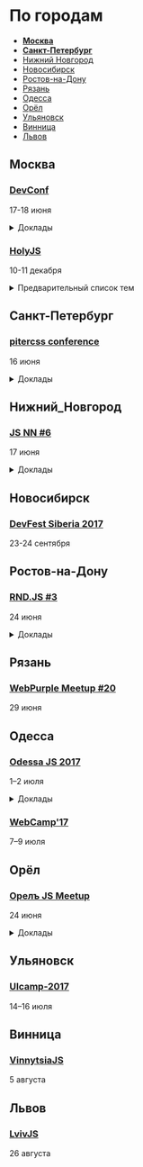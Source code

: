 # По городам

- **[Москва](#Москва)**
- **[Санкт-Петербург](#Санкт-Петербург)**
- [Нижний Новгород](#Нижний_Новгород)
- [Новосибирск](#Новосибирск)
- [Ростов-на-Дону](#Ростов-на-Дону)
- [Рязань](#Рязань)
- [Одесса](#Одесса)
- [Орёл](#Орёл)
- [Ульяновск](#Ульяновск)
- [Винница](#Винница)
- [Львов](#Львов)

## Москва

### [DevConf](https://devconf.ru/ru)

17-18 июня

<details>
  <summary>Доклады</summary>

  - «Гибкая расширяемая архитектура компонентов или как правильно приготовить React и БЭМ», Виталий Грин
  - «Возвращаем фронтенд на сервер с Korolev», Алексей Фомкин
  - «Angular 4: конфигурируем до неузнаваемости», Алексей Охрименко
  - «React Native - Learn once, write anywhere», Дмитрий Пацура
  - «Выбор JS-фреймоврка для крупного проекта», Сергей Аверин
  - «ReactVR: как пообщаться голосом в виртуальном пространстве», Григорий Петров
  - «Цена пропущенного фрейма», Дмитрий Шуранов
  - «Lua-in-Moscow: Быстрое прототипирование функциональных макетов UI на Lua и Mermaid.js», Александр Гладыш
  - «Lua-in-Moscow: Вжух - и написал кроссплатформенную игру», Sergey Lerg
  - «Lua-in-Moscow: Архитектура бэкенда нагруженной игры на C++ и Lua», Андрей Трифанов
  - «Lua-in-Moscow: Как и зачем LuaJIT нарушает DRY?», Антон Солдатов
</details>

### [HolyJS](https://holyjs-moscow.ru/)

10-11 декабря

<details>
  <summary>Предварительный список тем</summary>
  - Архитектура современных JS-приложений
  - Node.js: best practices, performance, memory management
  - JS и спецификация ECMAScript
  - Практика применения ES6 и ES7
  - Оптимизация JS-приложений
  - Функциональное программирование на JS
  - Kлиент-серверная синхронизация
  - Тестирование приложений
  - Работа с графикой (WebGL, D3.js и т.п.)
  - Web API (Bluetooth, Network API, IndexedDB, Web Notifications и т.п.)
  - WebAssembly
  - JS engines
  - JS на устройствах
  - Progressive Web Apps
  - Desktop apps (Electron и т.п.)
  - Babel
  - Web developer workflow
</details>

## Санкт-Петербург

### [pitercss conference](https://pitercss.com/)

16 июня

<details>
  <summary>Доклады</summary>

- «Designing Data-Driven Products. Controlled Chaos and Evolution», Anton Shein (Yandex)
- «Paint the Web with CSS. On Creating Art with Code», Eva Lettner (ChillBill)
- «Creating Magic With Houdini», Patrick Kettner (Microsoft)
- «Is CSS-in-JS Really That Bad Idea?», Andrey Okonetchnikov
- «Chinese Typography on the Web», Hui Jing Chen (Wismut Labs)
- «Breaking the Norm with Creative CSS», Agnieszka Naplocha (Adobe)
- «Accessible UX», Manuel Matuzovic
- «Designing Declarative APIs», Ilya Birman (Bureau Gorbunov)
</details>

## Нижний_Новгород

### [JS NN #6](https://www.it52.info/events/2017-06-17-js-nn-6-603059bf-c448-472e-b689-381684f8b4dd)

17 июня

<details>
  <summary>Доклады</summary>

  - «Фронтенд для миллионов», Анастасия Горячева (avito.ru)
  - «Unit тесты в NodeJS», Кирилл Новиков
  - «Секретный доклад не про Vue.js», Макаров Андрей
  - «Генераторы в javascript», Михаил Ангелов
  - «React + Redux: Data flow management», Андрей Синицын
</details>

## Новосибирск

### [DevFest Siberia 2017](http://it-events.com/events/9055)

23-24 сентября

## Ростов-на-Дону

### [RND.JS #3](https://it61.info/events/2017-06-24-rnd-js-3-170)

24 июня

<details>
  <summary>Доклады</summary>

  - «Управляемые каскады в React-компонентах», Кирилл Агалаков (DevExperts)
  - «TDD with React/Redux»,  Глеб Паньшин (Точка Кипения)
  - «Styled-components в react. Стили, css modules, css-in-js и styled-components», Тигран Тумасов (These Guys)
  - «Определение устройства и его производительности в мобильном вебе», Денис Ильин (Songsterr)
  - «А у вас в фреймворке веб апи убежало», Виктор Суздалев (CodeHipsters) 

</details>

## Рязань 

### [WebPurple Meetup #20](https://webpurple.timepad.ru/event/510796/)

29 июня

## Одесса

### [Odessa JS 2017](https://odessajs.org/)

1–2 июля

<details>
  <summary>Доклады</summary>

  - «Progressive Web Apps или как сделать веб-приложение ближе к нативному», Тимофей Лавренюк
  - «Троянская война: SinonJS», Александра Калинина
  - «Component-Driven Development», Кожухаренко Николай
  - «Понимание Vim», Бойко Виктор
  - «Dart... жив?», Гусев Евгений
  - «Use cases of Node.js Streams», Andrii Shumada
  - «Как правильно думать», Oleksiy Pletnov
  - «Reactive State Management with Focal», Григорий Шехет
</details>

### [WebCamp'17](http://webcamp.in.ua)

7–9 июля

## Орёл

### [Орелъ JS Meetup](http://oreljs.ru/)

24 июня

<details>
  <summary>Доклады</summary>

  - «Как стать фронтендером в Орле», Александр Мотин (Braind)
  - «Angular 4 не так уж и плох, а если задуматься то и просто хорош», Алексей Охрименко (IPONWEB)
  - «Настройка среды разработки с использованием TypeScript, ES6-модулей и VisualStudio на основе SystemJS», Павел Богатырёв (Docsvision)
  - «DraftJS: Компонентный подход в визуальных редакторах», Александр Федотов
  - «Фронтенд для миллионов», Анастасия Горячева (Avito)

</details>

## Ульяновск

### [Ulcamp-2017](https://2017.ulcamp.ru/)

14–16 июля

## Винница

### [VinnytsiaJS](http://vinnytsiajs.org/)

5 августа

## Львов

### [LvivJS](http://www.lvivjs.org.ua/)

26 августа
